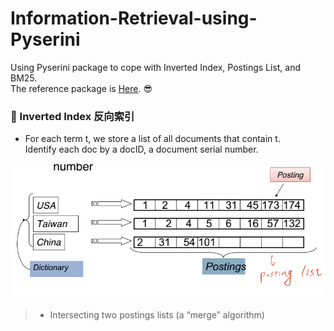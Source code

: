 # Information-Retrieval-using-Pyserini
Using Pyserini package to cope with Inverted Index, Postings List, and BM25.  
The reference package is [Here](https://github.com/castorini/pyserini). :sunglasses:


### :speech_balloon: Inverted Index 反向索引
* For each term t, we store a list of all documents that contain t.  
Identify each doc by a docID, a document serial number.  
  
![](https://github.com/CY-Chang-tw/Information-Retrieval-using-Pyserini/blob/4a27d6bca522fc70ee5c9b5618f67121d17e9a09/docs/posting.png)  

  > * Intersecting two postings lists (a “merge” algorithm)  
  
